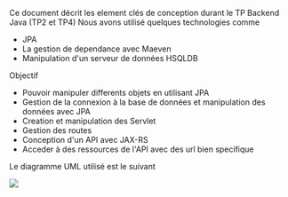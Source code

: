 Ce document décrit les element clés de conception durant le TP Backend Java (TP2 et TP4)
Nous avons utilisé quelques technologies comme
- JPA
- La gestion de dependance avec Maeven
- Manipulation d'un serveur de données HSQLDB

Objectif
- Pouvoir manipuler differents objets en utilisant JPA
- Gestion de la connexion à la base de données et manipulation des données avec JPA
- Creation et manipulation des Servlet
- Gestion des routes
- Conception d'un API avec JAX-RS
- Acceder à des ressources de l'API avec des url bien specifique

Le diagramme UML utilisé est le suivant

<img src="*./images/class_diagram.PNG"/>



